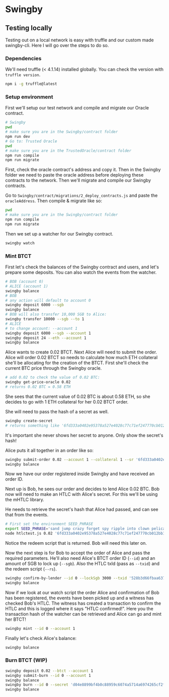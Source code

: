 # Swingby


## Testing locally

Testing out on a local network is easy with truffle and our custom made swingby-cli. Here I will go over the steps to do so.

### Dependencies

We'll need truffle (< 4.1.14) installed globally. You can check the version with `truffle version`.

```bash
npm i -g truffle@latest
```

### Setup environment

First we'll setup our test network and compile and migrate our Oracle contract.

```bash
# Swingby
pwd
# make sure you are in the Swingby/contract folder
npm run dev
# Go to: Trusted Oracle
pwd
# make sure you are in the TrustedOracle/contract folder
npm run compile
npm run migrate
```

First, check the oracle contract's address and copy it. Then in the Swingby folder we need to paste the oracle address before deploying these contracts to the network. Then we'll migrate and compile our Swingby contracts.

Go to `Swingby/contract/migrations/2_deploy_contracts.js` and paste the `oracleAddress`. Then compile & migrate like so:

```bash
pwd
# make sure you are in the Swingby/contract folder
npm run compile
npm run migrate
```

Then we set up a watcher for our Swingby contract.

```bash
swingby watch
```

### Mint BTCT

First let's check the balances of the Swingby contract and users, and let's prepare some deposits. You can also watch the events from the watcher.

```bash
# BOB (account 0)
# ALICE (account 1)
swingby balance
# BOB
# any action will default to account 0
swingby deposit 6000 --sgb
swingby balance
# BOB will also transfer 10,000 SGB to Alice:
swingby transfer 10000 --sgb --to 1
# ALICE
# to change account: --account 1
swingby deposit 6000 --sgb --account 1
swingby deposit 24 --eth --account 1
swingby balance
```

Alice wants to create 0.02 BTCT. Next Alice will need to submit the order. Alice will order 0.02 BTCT so needs to calculate how much ETH collateral she'll be allocating for the creation of the BTCT. First she'll check the current BTC price through the Swingby oracle.

```bash
# add 0.02 to check the value of 0.02 BTC:
swingby get-price-oracle 0.02
# returns 0.02 BTC = 0.58 ETH
```

She sees that the current value of 0.02 BTC is about 0.58 ETH, so she decides to go with 1 ETH collateral for her 0.02 BTCT order.

She will need to pass the hash of a secret as well.

```bash
swingby create-secret
# returns something like '6fd333a0402e95378a527e4028c77c71ef247770cb012bb1f9e1d68a312e6120'
```

It's important she never shows her secret to anyone. Only show the secret's hash!

Alice puts it all together in an order like so:

```bash
swingby submit-order 0.02 --account 1 --collateral 1 --sr '6fd333a0402e95378a527e4028c77c71ef247770cb012bb1f9e1d68a312e6120'
swingby balance
```

Now we have our order registered inside Swingby and have received an order ID.

Next up is Bob, he sees our order and decides to lend Alice 0.02 BTC. Bob now will need to make an HTLC with Alice's secret. For this we'll be using the mHTLC library.

He needs to retrieve the secret's hash that Alice had passed, and can see that from the events.

```bash
# First set the environment SEED_PHRASE
export SEED_PHRASE='sand jump crazy forget spy ripple into clown pelican fine ride power'
node htlctest.js 0.02 '6fd333a0402e95378a527e4028c77c71ef247770cb012bb1f9e1d68a312e6120'
```

Notice the redeem script that is returned. Bob will need this later on.

Now the next step is for Bob to accept the order of Alice and pass the required parameters. He'll also need Alice's BTCT order ID (`--id`) and an amount of SGB to lock up (`--sgb`). Also the HTLC txId (pass as `--txid`) and the redeem script (`--rs`).

```bash
swingby confirm-by-lender --id 0 --lockSgb 3000 --txid '528b3d66fbaa637fbb68bac30e2ddc28647657d254c4a627b503f102af470a4e' --rs '6304a208cf5bb175a82001de12d560b54f0a883ec52b7ac3314b806b4dc99e7575e932862070bb46b4338876a9148cba053edabfaf31c24067f2e7b7d24b7770c1ef67a8206fd333a0402e95378a527e4028c77c71ef247770cb012bb1f9e1d68a312e61208876a9142f5e9b3a149467d002195d790ad513eac7496aa86888ac'
swingby balance
```

Now if we look at our watch script the order Alice and confirmation of Bob has been registered, the events have been picked up and a witness has checked Bob's HTLC. The witness has created a transaction to confirm the HTLC and this is logged where it says "HTLC confirmed!". Here you the transaction hash of the watcher can be retrieved and Alice can go and mint her BTCT!

```bash
swingby mint --id 0 --account 1
```

Finally let's check Alice's balance:

```bash
swingby balance
```

### Burn BTCT (WIP)

```bash
swingby deposit 0.02 --btct --account 1
swingby submit-burn --id 0 --account 1
swingby balance
swingby burn --id 0 --secret 'd04e8899bf4b0c88959c6074a5714a6974265cf2facaac4d761edf1ff479e7c7'
swingby balance
```
